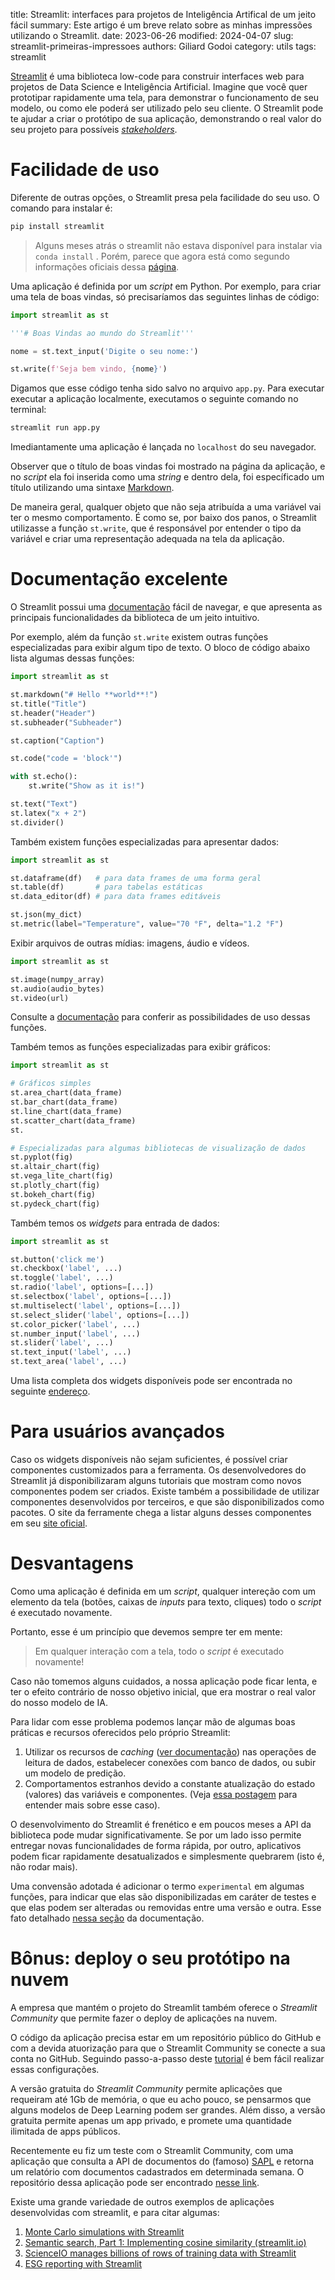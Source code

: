 title: Streamlit: interfaces para projetos de Inteligência Artifical de um jeito fácil
summary: Este artigo é um breve relato sobre as minhas impressões utilizando o Streamlit.
date: 2023-06-26
modified: 2024-04-07
slug: streamlit-primeiras-impressoes
authors: Giliard Godoi
category: utils
tags: streamlit


[Streamlit](https://streamlit.io/) é uma biblioteca low-code para construir interfaces web para projetos de Data Science e Inteligência Artificial. 
Imagine que você quer prototipar rapidamente uma tela, para demonstrar o funcionamento de seu modelo, ou como ele poderá ser utilizado pelo seu cliente.
O Streamlit pode te ajudar a criar o protótipo de sua aplicação, demonstrando o real valor do seu projeto para possíveis [*stakeholders*](https://pt.wikipedia.org/wiki/Stakeholder).

# Facilidade de uso

Diferente de outras opções, o Streamlit presa pela facilidade do seu uso. 
O comando para instalar é:

```bash
pip install streamlit
```

> Alguns meses atrás o streamlit não estava disponível para instalar via  `conda install` . Porém, parece que agora está como segundo informações oficiais dessa [página](https://anaconda.org/conda-forge/streamlit).


Uma aplicação é definida por um *script* em Python. 
Por exemplo, para criar uma tela de boas vindas, só precisaríamos das seguintes linhas de código:

```python
import streamlit as st

'''# Boas Vindas ao mundo do Streamlit'''

nome = st.text_input('Digite o seu nome:')

st.write(f'Seja bem vindo, {nome}')
```

Digamos que esse código tenha sido salvo no arquivo `app.py`. Para executar executar a aplicação localmente, executamos o seguinte comando no terminal:
```bash
streamlit run app.py
```

Imediantamente uma aplicação é lançada no `localhost` do seu navegador.

Observer que o título de boas vindas foi mostrado na página da aplicação, e no *script* ela foi inserida como uma *string* e dentro dela, foi específicado um título utilizando uma sintaxe [Markdown](https://pt.wikipedia.org/wiki/Markdown).

De maneira geral, qualquer objeto que não seja atribuída a uma variável vai ter o mesmo comportamento.
É como se, por baixo dos panos, o Streamlit utilizasse a função `st.write`, que é responsável por entender o tipo da variável e criar uma representação adequada na tela da aplicação.

# Documentação excelente

O Streamlit possui uma [documentação](https://docs.streamlit.io/) fácil de navegar, e que apresenta as principais funcionalidades da biblioteca de um jeito intuitivo.

Por exemplo, além da função `st.write` existem outras funções especializadas para exibir algum tipo de texto.
O bloco de código abaixo lista algumas dessas funções:
```python
import streamlit as st

st.markdown("# Hello **world**!") 
st.title("Title")
st.header("Header")
st.subheader("Subheader")

st.caption("Caption")

st.code("code = 'block'")

with st.echo():
    st.write("Show as it is!")

st.text("Text")
st.latex("x + 2")
st.divider() 
```

Também existem funções especializadas para apresentar dados:
```python
import streamlit as st

st.dataframe(df)   # para data frames de uma forma geral
st.table(df)       # para tabelas estáticas
st.data_editor(df) # para data frames editáveis

st.json(my_dict)
st.metric(label="Temperature", value="70 °F", delta="1.2 °F")

```

Exibir arquivos de outras mídias: imagens, áudio e vídeos.
```python
import streamlit as st

st.image(numpy_array)
st.audio(audio_bytes)
st.video(url)
```
Consulte a [documentação](https://docs.streamlit.io/develop/api-reference/media) para conferir as possibilidades de uso dessas funções.

Também temos as funções especializadas para exibir gráficos:
```python
import streamlit as st

# Gráficos simples
st.area_chart(data_frame)
st.bar_chart(data_frame)
st.line_chart(data_frame)
st.scatter_chart(data_frame)
st.

# Especializadas para algumas bibliotecas de visualização de dados
st.pyplot(fig)
st.altair_chart(fig)
st.vega_lite_chart(fig)
st.plotly_chart(fig)
st.bokeh_chart(fig)
st.pydeck_chart(fig)
```

Também temos os *widgets* para entrada de dados:
```python
import streamlit as st

st.button('click me')
st.checkbox('label', ...)
st.toggle('label', ...)
st.radio('label', options=[...])
st.selectbox('label', options=[...])
st.multiselect('label', options=[...])
st.select_slider('label', options=[...])
st.color_picker('label', ...)
st.number_input('label', ...)
st.slider('label', ...)
st.text_input('label', ...)
st.text_area('label', ...)
```

Uma lista completa dos widgets disponíveis pode ser encontrada no seguinte [endereço](https://docs.streamlit.io/library/api-reference/widgets).

# Para usuários avançados

Caso os widgets disponíveis não sejam suficientes, é possível criar componentes customizados para a ferramenta. 
Os desenvolvedores do Streamlit já disponibilizaram alguns tutoriais que mostram como novos componentes podem ser criados.
Existe também a possibilidade de utilizar componentes desenvolvidos por terceiros, e que são disponibilizados como pacotes. 
O site da ferramente chega a listar alguns desses componentes em seu [site oficial](https://streamlit.io/components).

# Desvantagens

Como uma aplicação é definida em um *script*, qualquer intereção com um elemento da tela (botões, caixas de *inputs* para texto, cliques) todo o *script* é executado novamente. 

Portanto, esse é um princípio que devemos sempre ter em mente:
> Em qualquer interação com a tela, todo o *script* é executado novamente!

Caso não tomemos alguns cuidados, a nossa aplicação pode ficar lenta, e ter o efeito contrário de nosso objetivo inicial, que era mostrar o real valor do nosso modelo de IA.

Para lidar com esse problema podemos lançar mão de algumas boas práticas e recursos oferecidos pelo próprio Streamlit:

1. Utilizar os recursos de *caching* ([ver documentação](https://docs.streamlit.io/library/advanced-features/caching)) nas operações de leitura de dados, estabelecer conexões com banco de dados, ou subir um modelo de predição.
2. Comportamentos estranhos devido a constante atualização do estado (valores) das variáveis e componentes. (Veja [essa postagem](https://docs.streamlit.io/library/advanced-features/button-behavior-and-examples) para entender mais sobre esse caso).

O desenvolvimento do Streamlit é frenético e em poucos meses a API da biblioteca pode mudar significativamente.
Se por um lado isso permite entregar novas funcionalidades de forma rápida, por outro, aplicativos podem ficar rapidamente desatualizados e simplesmente quebrarem (isto é, não rodar mais).

Uma convensão adotada é adicionar o termo `experimental` em algumas funções, para indicar que elas são disponibilizadas em caráter de testes e que elas podem ser alteradas ou removidas entre uma versão e outra. 
Esse fato detalhado [nessa seção](https://docs.streamlit.io/library/advanced-features/prerelease) da documentação.


# Bônus: deploy o seu protótipo na nuvem

A empresa que mantém o projeto do Streamlit também oferece o *Streamlit Community* que permite fazer o deploy de aplicações na nuvem. 

O código da aplicação precisa estar em um repositório público do GitHub e com a devida atuorização para que o Streamlit Community se conecte a sua conta no GitHub. Seguindo passo-a-passo deste [tutorial](https://docs.streamlit.io/streamlit-community-cloud/get-started) é bem fácil realizar essas configurações.

A versão gratuita do *Streamlit Community* permite aplicações que requeiram até 1Gb de memória, o que eu acho pouco, se pensarmos que alguns modelos de Deep Learning podem ser grandes. 
Além disso, a versão gratuita permite apenas um app privado, e promete uma quantidade ilimitada de apps públicos.

Recentemente eu fiz um teste com o Streamlit Community, com uma aplicação que consulta a API de documentos do (famoso) [SAPL](https://sapl.santoantoniodaplatina.pr.leg.br/) e retorna um relatório com documentos cadastrados em determinada semana. 
O repositório dessa aplicação pode ser encontrado [nesse link](https://github.com/giliardgodoi/streamlit-sapl/blob/main/01_INICIAL.py).

Existe uma grande variedade de outros exemplos de aplicações desenvolvidas com streamlit, e para citar algumas:

1. [Monte Carlo simulations with Streamlit](https://blog.streamlit.io/monte-carlo-simulations-with-streamlit/)
2. [Semantic search, Part 1: Implementing cosine similarity (streamlit.io)](https://blog.streamlit.io/semantic-search-part-1-implementing-cosine-similarity/)
3. [ScienceIO manages billions of rows of training data with Streamlit](https://blog.streamlit.io/scienceio-manages-billions-of-rows-of-training-data-with-streamlit/)
4. [ESG reporting with Streamlit](https://blog.streamlit.io/esg-reporting-with-streamlit/)
